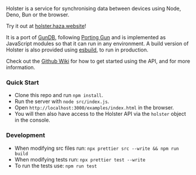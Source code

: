 Holster is a service for synchronising data between devices using Node,
Deno, Bun or the browser.

Try it out at [holster.haza.website](https://holster.haza.website)!

It is a port of [GunDB](https://gun.eco), following
[Porting Gun](https://github.com/gundb/port) and is implemented as JavaScript
modules so that it can run in any environment. A build version of Holster is
also provided using [esbuild](https://esbuild.github.io), to run in production.

Check out the [Github Wiki](https://github.com/mblaney/holster/wiki) for how
to get started using the API, and for more information.

### Quick Start

- Clone this repo and run `npm install`.
- Run the server with `node src/index.js`.
- Open `http://localhost:3000/examples/index.html` in the browser.
- You will then also have access to the Holster API via the `holster` object in
the console.

### Development

- When modifying src files run: `npx prettier src --write && npm run build`
- When modifying tests run: `npx prettier test --write`
- To run the tests use: `npm run test`
